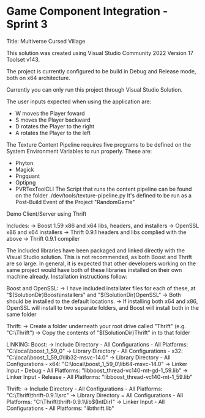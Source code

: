 # Game Component Integration - Sprint 3

Title: Multiverse Cursed Village

This solution was created using Visual Studio Community 2022 Version 17 Toolset v143.

The project is currently configured to be build in Debug and Release mode, both on x64 architecture.

Currently you can only run this project through Visual Studio Solution.

The user inputs expected when using the application are:
- W moves the Player foward
- S moves the Player backward
- D rotates the Player to the right
- A rotates the Player to the left

The Texture Content Pipeline requires five programs to be defined on the System Environment Variables to run properly.
These are:
- Phyton
- Magick
- Pngquant
- Optipng
- PVRTexToolCLI
The Script that runs the content pipeline can be found on the folder ./dev/tools/texture-pipeline.py
It's defined to be run as a Post-Build Event of the Project "RandomGame"

Demo Client/Server using Thrift

Includes: 
	-> Boost 1.59 x86 and x64 libs, headers, and installers
	-> OpenSSL x86 and x64 installers
	-> Thrift 0.9.1 headers and libs complied with the above
	-> Thrift 0.9.1 compiler

The included libraries have been packaged and linked directly with the Visual Studio solution. This is not recommended, as both
Boost and Thrift are so large. In general, it is expected that other developers working on the same project would have both of 
these libraries installed on their own machine already. Installation instructions follow:

Boost and OpenSSL:
	-> I have included installater files for each of these, at "$(SolutionDir)Boost\installers" and "$(SolutionDir)OpenSSL"
	-> Both should be installed to the default locations.
	-> If installing both x64 and x86, OpenSSL will install to two separate folders, and Boost will install both in the same folder

Thrift:
	-> Create a folder underneath your root drive called "Thrift" (e.g. "C:\Thrift")
	-> Copy the contents of "$(SolutionDir)Thrift" in to that folder

LINKING:
Boost:
	-> Include Directory - All Configurations - All Platforms: "C:\local\boost_1_59_0"
	-> Library Directory - All Configurations - x32: "C:\local\boost_1_59_0\lib32-msvc-14.0"
	-> Library Directory - All Configurations - x64: "C:\local\boost_1_59_0\lib64-msvc-14.0"
	-> Linker Input - Debug - All Platforms: "libboost_thread-vc140-mt-gd-1_59.lib"
	-> Linker Input - Release - All Platforms: "libboost_thread-vc140-mt-1_59.lib"

Thrift:
	-> Include Directory - All Configurations - All Platforms: "C:\Thrift\thrift-0.9.1\src"
	-> Library Directory = All Configurations - All Platforms: "C:\Thrift\thrift-0.9.1\lib\$(IntDir)"
	-> Linker Input - All Configurations - All Platforms: "libthrift.lib"